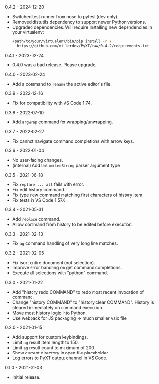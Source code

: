0.4.2 - 2024-12-20

- Switched test runner from nose to pytest (dev only).
- Removed distutils dependency to support newer Python versions.
- Upgraded dependencies. Will require installing new dependencies in your
  virtualenv:
  ```sh
  /path/to/your/virtualenv/bin/pip install -r \
    https://github.com/millerdev/PyXT/raw/0.4.2/requirements.txt
  ```

0.4.1 - 2023-02-24

- 0.4.0 was a bad release. Please upgrade.

0.4.0 - 2023-02-24

- Add a command to `rename` the active editor's file.

0.3.9 - 2022-12-16

- Fix for compatibility with VS Code 1.74.

0.3.8 - 2022-07-10

- Add `argwrap` command for wrapping/unwrapping.

0.3.7 - 2022-02-27

- Fix cannot navigate command completions with arrow keys.

0.3.6 - 2022-01-04

- No user-facing changes.
- (internal) Add `UnlimitedString` parser argument type

0.3.5 - 2021-06-18

- Fix `replace ... all` fails with error.
- Fix edit history command.
- Fix type new command matching first characters of history item.
- Fix tests in VS Code 1.57.0

0.3.4 - 2021-05-31

- Add `replace` command.
- Allow command from history to be edited before execution.


0.3.3 - 2021-02-13

- Fix `ag` command handling of very long line matches.


0.3.2 - 2021-02-05

- Fix isort entire document (not selection).
- Improve error handling on get command completions.
- Execute all selections with "python" command.


0.3.0 - 2021-01-22

- Add "history redo COMMAND" to redo most recent invocation of command.
- Change "history COMMAND" to "history clear COMMAND". History is cleared
  immediately on command execution.
- Move most history logic into Python.
- Use webpack for JS packaging => much smaller vsix file.


0.2.0 - 2021-01-15

- Add support for custom keybindings.
- Limit `ag` result item length to 150.
- Limit `ag` result count to maximum of 200.
- Show current directory in open file placeholder
- Log errors to PyXT output channel in VS Code.


0.1.0 - 2021-01-03

- Initial release.
